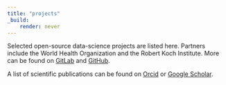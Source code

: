 ```yaml
---
title: "projects"
_build:
    render: never
---
```

Selected open-source data-science projects are listed here. Partners include the World Health Organization and the Robert Koch Institute. More can be found on [GitLab](https://gitlab.com/stephaneghozzi) and [GitHub](https://github.com/stephaneghozzi).

A list of scientific publications can be found on [Orcid](https://orcid.org/0000-0002-3911-9573) or [Google Scholar](https://scholar.google.com/citations?user=uGVLwREAAAAJ).